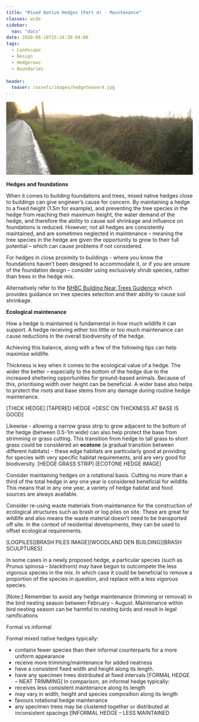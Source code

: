 ```yaml
---
title: "Mixed Native Hedges (Part 4) - Maintenance"
classes: wide
sidebar:
  nav: "docs"
date: 2020-08-16T15:34:30-04:00
tags:
  - Landscape
  - Design
  - Hedgerows
  - Boundaries
  
header:
  teaser: /assets/images/hedgeteaser4.jpg
---
```



<img src="/assets/images/hedgeteaser4.jpg" alt="no-alignment">

**Hedges and foundations**

<p style="text-align: justify;">
  
When it comes to building foundations and trees, mixed native hedges close to buildings can give engineer’s cause for concern. By maintaining a hedge to a fixed height (1.5m for example), and preventing the tree species in the hedge from reaching their maximum height, the water demand of the hedge, and therefore the ability to cause soil shrinkage and influence on foundations is reduced. However, not all hedges are consistently maintained, and are sometimes neglected in maintenance – meaning the tree species in the hedge are given the opportunity to grow to their full potential – which can cause problems if not considered.

For hedges in close proximity to buildings - where you know the foundations haven’t been designed to accommodate it, or if you are unsure of the foundation design – consider using exclusively shrub species, rather than trees in the hedge mix. 

</p>

Alternatively refer to the [NHBC Building Near Trees Guidence][nhbc-ref] which provides guidance on tree species selection and their ability to cause soil shrinkage.

[nhbc-ref]: https://nhbc-standards.co.uk/4-foundations/4-2-building-near-trees/4-2-4-the-effects-of-trees-on-shrinkable-soils/




**Ecological maintenance**

<p style="text-align: justify;">

How a hedge is maintained is fundamental in how much wildlife it can support. A hedge receiving either too little or too much maintenance can cause reductions in the overall biodiversity of the hedge. 

Achieving this balance, along with a few of the following tips can help maximise wildlife.

Thickness is key when it comes to the ecological value of a hedge. The wider the better – especially to the bottom of the hedge due to the increased sheltering opportunities for ground-based animals. Because of this, prioritising width over height can be beneficial. A wider base also helps to protect the roots and base stems from any damage during routine hedge maintenance.

</p>

[THICK HEDGE] [TAPERED HEDGE +DESC ON THICKNESS AT BASE IS GOOD]

Likewise - allowing a narrow grass strip to grow adjacent to the bottom of the hedge (between 0.5-1m wide) can also help protect the base from strimming or grass cutting. This transition from hedge to tall grass to short grass could be considered an **ecotone** (a gradual transition between different habitats) - these edge habitats are particularly good at providing for species with very specific habitat requirements, and are very good for biodiversity. 
[HEDGE GRASS STRIP]
[ECOTONE HEDGE IMAGE]

Consider maintaining hedges on a rotational basis. Cutting no more than a third of the total hedge in any one year is considered beneficial for wildlife. This means that in any one year, a variety of hedge habitat and food sources are always available.  

Consider re-using waste materials from maintenance for the construction of ecological structures such as brash or log piles on site. These are great for wildlife and also means the waste material doesn’t need to be transported off site. In the context of residential developments, they can be used to offset ecological requirements.

[LOGPILES][BRASH PILES IMAGE][WOODLAND DEN BUILDING][BRASH SCULPTURES]

In some cases in a newly proposed hedge, a particular species (such as Prunus spinosa – blackthorn) may have begun to outcompete the less vigorous species in the mix. In which case it could be beneficial to remove a proportion of the species in question, and replace with a less vigorous species.

[Note:] Remember to avoid any hedge maintenance (trimming or removal) in the bird nesting season between February – August. Maintenance within bird nesting season can be harmful to nesting birds and result in legal ramifications

Formal vs informal

Formal mixed native hedges typically:

- contains fewer species than their informal counterparts for a more uniform appearance
- receive more trimming/maintenance for added neatness
- have a consistent fixed width and height along its length.
- have any specimen trees distributed at fixed intervals
[FORMAL HEDGE – NEAT TRIMMING]
In comparison, an informal hedge typically:
- receives less consistent maintenance along its length
- may vary in width, height and species composition along its length
- favours rotational hedge maintenance
- any specimen trees may be clustered together or distributed at inconsistent spacings
[INFORMAL HEDGE – LESS MAINTAINED
